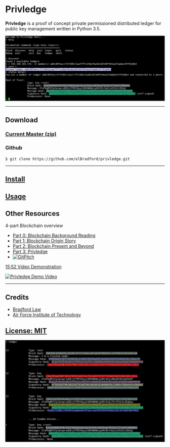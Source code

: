 Privledge
======
**Privledge** is a proof of concept private permissioned distributed ledger for public key management written in Python 3.5.

![privledge screenshot](screenshot1.png "privledge screenshot")

---

## Download
### [Current Master (zip)](https://github.com/elBradford/privledge/archive/master.zip)

### Github 

```
$ git clone https://github.com/elBradford/privledge.git
```

---

## [Install](INSTALL.md)

## [Usage](USAGE.md)

## Other Resources
4-part Blockchain overview
- [Part 0: Blockchain Background Reading](https://bradford.la/2017/blockchain-0)
- [Part 1: Blockchain Origin Story](https://bradford.la/2017/blockchain-1)
- [Part 2: Blockchain Present and Beyond](https://bradford.la/2017/blockchain-2)
- [Part 3: Privledge](https://bradford.la/2017/blockchain-3)
- [![GitPitch](https://gitpitch.com/assets/badge.svg)](https://gitpitch.com/elBradford/privledge/master?grs=github&t=white)

[15:52 Video Demonstration](https://www.youtube.com/watch?v=ekFHV5K-Bog)

[![Privledge Demo Video](https://img.youtube.com/vi/ekFHV5K-Bog/0.jpg)](https://www.youtube.com/embed/ekFHV5K-Bog)

---
## Credits
- [Bradford Law](https://bradford.la) 
- [Air Force Institute of Technology](https://www.afit.edu)

## [License: MIT](LICENSE.txt)

![privledge screenshot 2](screenshot2.png)
